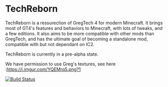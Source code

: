 # TechReborn

TechReborn is a ressurection of GregTech 4 for modern Minecraft. It brings most of GT4's features and behaviors to Minecraft, with lots of tweaks, and a few editions. It also aims to be more compatible with other mods than GregTech, and has the ultimate goal of becoming a standalone mod, compatible with but not dependant on IC2.

TechReborn is currently in a pre-alpha state.

We have permission to use Greg's textures, see here :https://i.imgur.com/YQEMrq5.png?1

[![Build Status](http://modmuss50.me:8080/buildStatus/icon?job=TechReborn)](http://modmuss50.me:8080/job/TechReborn/)
